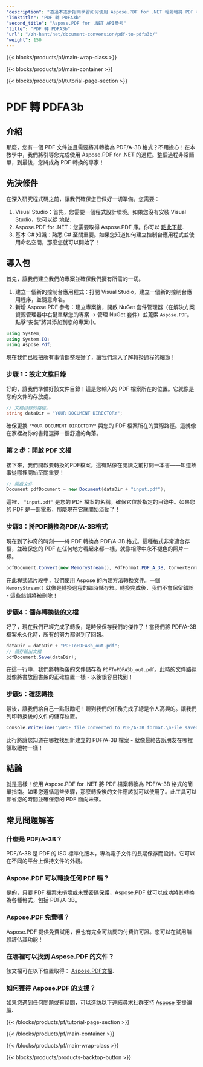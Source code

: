 ```yaml
---
"description": "透過本逐步指南學習如何使用 Aspose.PDF for .NET 輕鬆地將 PDF 檔案轉換為 PDF/A-3B 格式。"
"linktitle": "PDF 轉 PDFA3b"
"second_title": "Aspose.PDF for .NET API參考"
"title": "PDF 轉 PDFA3b"
"url": "/zh-hant/net/document-conversion/pdf-to-pdfa3b/"
"weight": 150
---
```


{{< blocks/products/pf/main-wrap-class >}}

{{< blocks/products/pf/main-container >}}

{{< blocks/products/pf/tutorial-page-section >}}

# PDF 轉 PDFA3b

## 介紹

那麼，您有一個 PDF 文件並且需要將其轉換為 PDF/A-3B 格式？不用擔心！在本教學中，我們將引導您完成使用 Aspose.PDF for .NET 的過程。整個過程非常簡單，到最後，您將成為 PDF 轉換的專家！

## 先決條件

在深入研究程式碼之前，讓我們確保您已做好一切準備。您需要：

1. Visual Studio：首先，您需要一個程式設計環境。如果您沒有安裝 Visual Studio，您可以從 [地點](https://visualstudio。microsoft.com/).
2. Aspose.PDF for .NET：您需要取得 Aspose.PDF 庫。你可以 [點此下載](https://releases。aspose.com/pdf/net/).
3. 基本 C# 知識：熟悉 C# 至關重要。如果您知道如何建立控制台應用程式並使用命名空間，那麼您就可以開始了！

## 導入包

首先，讓我們建立我們的專案並確保我們擁有所需的一切。

1. 建立一個新的控制台應用程式：打開 Visual Studio，建立一個新的控制台應用程序，並隨意命名。
2. 新增 Aspose.PDF 參考：建立專案後，開啟 NuGet 套件管理器（在解決方案資源管理器中右鍵單擊您的專案 -> 管理 NuGet 套件）並蒐索 `Aspose.PDF`。點擊“安裝”將其添加到您的專案中。

```csharp
using System;
using System.IO;
using Aspose.Pdf;
```

現在我們已經把所有事情都整理好了，讓我們深入了解轉換過程的細節！

### 步驟 1：設定文檔目錄

好的，讓我們準備好該文件目錄！這是您輸入的 PDF 檔案所在的位置。它就像是您的文件的存放處。

```csharp
// 文檔目錄的路徑。
string dataDir = "YOUR DOCUMENT DIRECTORY";
```

確保更換 `"YOUR DOCUMENT DIRECTORY"` 與您的 PDF 檔案所在的實際路徑。這就像在家裡為你的書籍選擇一個舒適的角落。 

### 第 2 步：開啟 PDF 文檔

接下來，我們開啟要轉換的PDF檔案。這有點像在閱讀之前打開一本書——知道故事從哪裡開始至關重要！

```csharp
// 開啟文件
Document pdfDocument = new Document(dataDir + "input.pdf");
```

這裡， `"input.pdf"` 是您的 PDF 檔案的名稱。確保它位於指定的目錄中。如果您的 PDF 是一部電影，那麼現在它就開始滾動了！

### 步驟3：將PDF轉換為PDF/A-3B格式

現在到了神奇的時刻——將 PDF 轉換為 PDF/A-3B 格式。這種格式非常適合存檔，並確保您的 PDF 在任何地方看起來都一樣，就像相簿中永不褪色的照片一樣。

```csharp
pdfDocument.Convert(new MemoryStream(), PdfFormat.PDF_A_3B, ConvertErrorAction.Delete);
```

在此程式碼片段中，我們使用 Aspose 的內建方法轉換文件。一個 `MemoryStream()` 就像是轉換過程的臨時儲存箱。轉換完成後，我們不會保留錯誤 - 這些錯誤將被刪除！

### 步驟4：儲存轉換後的文檔

好了，現在我們已經完成了轉換，是時候保存我們的傑作了！當我們將 PDF/A-3B 檔案永久化時，所有的努力都得到了回報。

```csharp
dataDir = dataDir + "PDFToPDFA3b_out.pdf";
// 儲存輸出文檔
pdfDocument.Save(dataDir);
```

在這一行中，我們將轉換後的文件儲存為 `PDFToPDFA3b_out.pdf`。此時的文件路徑就像將書放回書架的正確位置一樣 - 以後很容易找到！

### 步驟5：確認轉換

最後，讓我們給自己一點鼓勵吧！聽到我們的任務完成了總是令人高興的。讓我們列印轉換後的文件的儲存位置。

```csharp
Console.WriteLine("\nPDF file converted to PDF/A-3B format.\nFile saved at " + dataDir);
```

此行將讓您知道在哪裡找到新建立的 PDF/A-3B 檔案 - 就像最終告訴朋友在哪裡領取禮物一樣！

## 結論

就是這樣！使用 Aspose.PDF for .NET 將 PDF 檔案轉換為 PDF/A-3B 格式的簡單指南。如果您遵循這些步驟，那麼轉換後的文件應該就可以使用了。此工具可以節省您的時間並確保您的 PDF 面向未來。

## 常見問題解答

### 什麼是 PDF/A-3B？
PDF/A-3B 是 PDF 的 ISO 標準化版本，專為電子文件的長期保存而設計。它可以在不同的平台上保持文件的外觀。

### Aspose.PDF 可以轉換任何 PDF 嗎？
是的，只要 PDF 檔案未損壞或未受密碼保護，Aspose.PDF 就可以成功將其轉換為各種格式，包括 PDF/A-3B。

### Aspose.PDF 免費嗎？
Aspose.PDF 提供免費試用，但也有完全可訪問的付費許可證。您可以在試用階段評估其功能！

### 在哪裡可以找到 Aspose.PDF 的文件？
該文檔可在以下位置取得： [Aspose.PDF文檔](https://reference。aspose.com/pdf/net/).

### 如何獲得 Aspose.PDF 的支援？
如果您遇到任何問題或有疑問，可以造訪以下連結尋求社群支持 [Aspose 支援論壇](https://forum。aspose.com/c/pdf/10).

{{< /blocks/products/pf/tutorial-page-section >}}

{{< /blocks/products/pf/main-container >}}

{{< /blocks/products/pf/main-wrap-class >}}

{{< blocks/products/products-backtop-button >}}